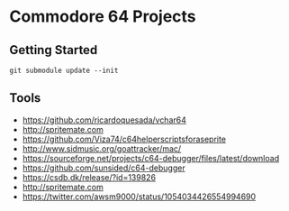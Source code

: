 # Commodore 64 Projects

## Getting Started

```
git submodule update --init
```


## Tools
* https://github.com/ricardoquesada/vchar64
* http://spritemate.com
* https://github.com/Viza74/c64helperscriptsforaseprite
* http://www.sidmusic.org/goattracker/mac/
* https://sourceforge.net/projects/c64-debugger/files/latest/download
* https://github.com/sunsided/c64-debugger
* https://csdb.dk/release/?id=139826
* http://spritemate.com
* https://twitter.com/awsm9000/status/1054034426554994690
